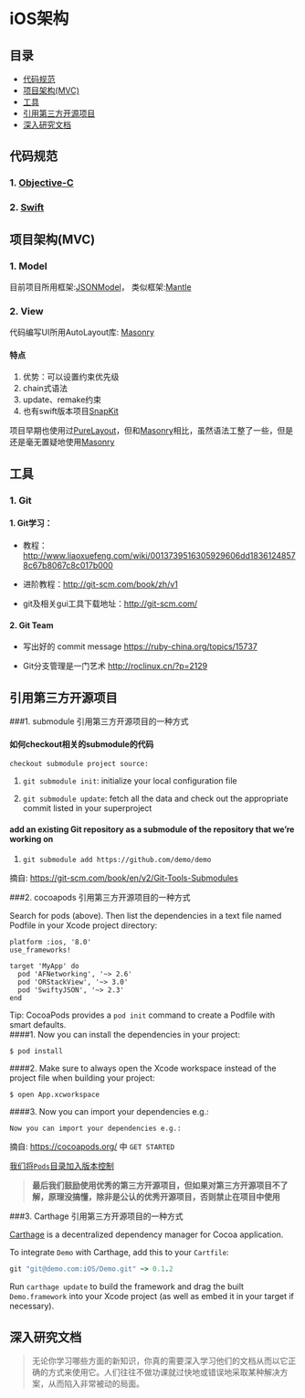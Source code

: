 # iOS架构

## 目录

* [代码规范](#style_guide)
* [项目架构(MVC)](#project_architecture)
* [工具](#tools)
* [引用第三方开源项目](#quote_third_OSS)
* [深入研究文档](#deep_research_document)


<a name="style_guide"></a>
## 代码规范

### 1. [Objective-C](https://github.com/WithoutEvil/objective-c-style-guide)
### 2. [Swift](https://github.com/WithoutEvil/swift-style-guide)

<a name="project_architecture"></a>
## 项目架构(MVC)

### 1. Model

目前项目所用框架:[JSONModel](https://github.com/icanzilb/JSONModel)，
类似框架:[Mantle](https://github.com/Mantle/Mantle)

### 2. View

代码编写UI所用AutoLayout库: [Masonry](https://github.com/SnapKit/Masonry)

#### 特点

1. 优势：可以设置约束优先级
2. chain式语法
3. update、remake约束
4. 也有swift版本项目[SnapKit](https://github.com/SnapKit/SnapKit)

项目早期也使用过[PureLayout](https://github.com/PureLayout/PureLayout)，但和[Masonry](https://github.com/SnapKit/Masonry)相比，虽然语法工整了一些，但是还是毫无置疑地使用[Masonry](https://github.com/SnapKit/Masonry)


<a name="tools"></a>
## 工具

### 1. Git

#### 1. Git学习：
* 教程：http://www.liaoxuefeng.com/wiki/0013739516305929606dd18361248578c67b8067c8c017b000

* 进阶教程：http://git-scm.com/book/zh/v1

* git及相关gui工具下载地址：http://git-scm.com/

#### 2. Git Team

* 写出好的 commit message
https://ruby-china.org/topics/15737

* Git分支管理是一门艺术
http://roclinux.cn/?p=2129


<a name="quote_third_OSS"></a>
## 引用第三方开源项目

###1. submodule
引用第三方开源项目的一种方式
#### 如何checkout相关的submodule的代码  

`checkout submodule project source:`  

1. `git submodule init`: initialize your local configuration file 

2. `git submodule update`: fetch all the data and check out the appropriate commit listed in your superproject

#### add an existing Git repository as a submodule of the repository that we’re working on

1. `git submodule add https://github.com/demo/demo`

摘自: https://git-scm.com/book/en/v2/Git-Tools-Submodules

###2. cocoapods
引用第三方开源项目的一种方式

Search for pods (above). Then list the dependencies in a text file named Podfile in your Xcode project directory:

```
platform :ios, '8.0'
use_frameworks!

target 'MyApp' do
  pod 'AFNetworking', '~> 2.6'
  pod 'ORStackView', '~> 3.0'
  pod 'SwiftyJSON', '~> 2.3'
end
```

Tip: CocoaPods provides a `pod init` command to create a Podfile with smart defaults.   
####1. Now you can install the dependencies in your project:
```shell
$ pod install
```
####2. Make sure to always open the Xcode workspace instead of the project file when building your project:
```shell
$ open App.xcworkspace
```
####3. Now you can import your dependencies e.g.:
```shell
Now you can import your dependencies e.g.:
```
摘自: https://cocoapods.org/ 中 `GET STARTED`

[我们将`Pods`目录加入版本控制](https://guides.cocoapods.org/using/using-cocoapods.html#should-i-check-the-pods-directory-into-source-control)



> **最后我们鼓励使用优秀的第三方开源项目，但如果对第三方开源项目不了解，原理没搞懂，除非是公认的优秀开源项目，否则禁止在项目中使用**

###3. Carthage
引用第三方开源项目的一种方式

[Carthage](https://github.com/Carthage/Carthage) is a decentralized dependency
manager for Cocoa application.

To integrate `Demo` with Carthage, add this to your `Cartfile`:

```ruby
git "git@demo.com:iOS/Demo.git" ~> 0.1.2
```

Run `carthage update` to build the framework and drag the built
`Demo.framework` into your Xcode project (as well as embed it in your target
    if necessary).

<a name="deep_research_document"></a>
## 深入研究文档

> 无论你学习哪些方面的新知识，你真的需要深入学习他们的文档从而以它正确的方式来使用它。人们往往不做功课就过快地或错误地采取某种解决方案，从而陷入非常被动的局面。
